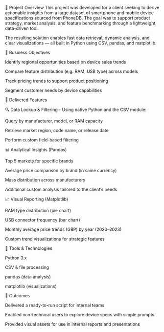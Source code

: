 📘 Project Overview
This project was developed for a client seeking to derive actionable insights from a large dataset of smartphone and mobile device specifications sourced from PhoneDB. The goal was to support product strategy, market analysis, and feature benchmarking through a lightweight, data-driven tool.

The resulting solution enables fast data retrieval, dynamic analysis, and clear visualizations — all built in Python using CSV, pandas, and matplotlib.


🧩 Business Objectives

Identify regional opportunities based on device sales trends

Compare feature distribution (e.g. RAM, USB type) across models

Track pricing trends to support product positioning

Segment customer needs by device capabilities


🔧 Delivered Features

🔍 Data Lookup & Filtering - Using native Python and the CSV module:

Query by manufacturer, model, or RAM capacity

Retrieve market region, code name, or release date

Perform custom field-based filtering


📊 Analytical Insights (Pandas)

Top 5 markets for specific brands

Average price comparison by brand (in same currency)

Mass distribution across manufacturers

Additional custom analysis tailored to the client’s needs


📈 Visual Reporting (Matplotlib)

RAM type distribution (pie chart)

USB connector frequency (bar chart)

Monthly average price trends (GBP) by year (2020–2023)

Custom trend visualizations for strategic features


🧰 Tools & Technologies

Python 3.x

CSV & file processing

pandas (data analysis)

matplotlib (visualizations)


💼 Outcomes

Delivered a ready-to-run script for internal teams

Enabled non-technical users to explore device specs with simple prompts

Provided visual assets for use in internal reports and presentations
